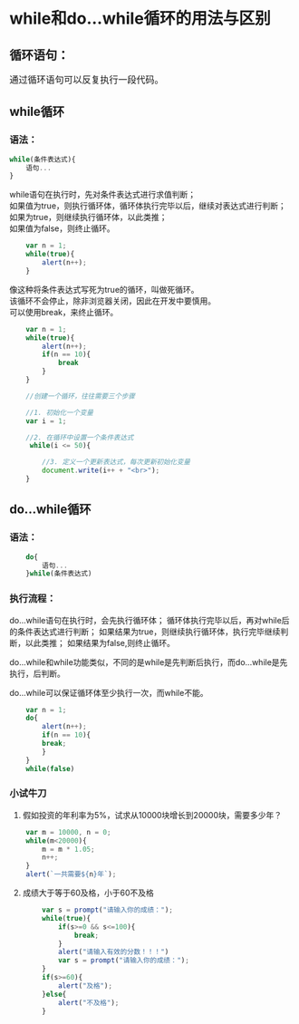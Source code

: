 # while和do...while循环的用法与区别
## 循环语句：
<font size= 3>
通过循环语句可以反复执行一段代码。  
</font>

## while循环
### 语法：

```javascript
while(条件表达式){  
    语句...  
} 
```
while语句在执行时，先对条件表达式进行求值判断；  
如果值为true，则执行循环体，循环体执行完毕以后，继续对表达式进行判断；  
如果为true，则继续执行循环体，以此类推；  
如果值为false，则终止循环。 
```javascript
    var n = 1;
    while(true){
        alert(n++);
    }
```
像这种将条件表达式写死为true的循环，叫做死循环。  
该循环不会停止，除非浏览器关闭，因此在开发中要慎用。  
可以使用break，来终止循环。  
```javascript
    var n = 1;
    while(true){
        alert(n++);
        if(n == 10){
            break
        }
    }
```
```javascript
    //创建一个循环，往往需要三个步骤

    //1. 初始化一个变量
    var i = 1;

    //2. 在循环中设置一个条件表达式
     while(i <= 50){

        //3. 定义一个更新表达式，每次更新初始化变量
        document.write(i++ + "<br>");
    }
```
## do...while循环
### 语法：

```javascript
    do{
        语句...
    }while(条件表达式)
```
### 执行流程：
do...while语句在执行时，会先执行循环体；
循环体执行完毕以后，再对while后的条件表达式进行判断；
如果结果为true，则继续执行循环体，执行完毕继续判断，以此类推；
如果结果为false,则终止循环。  

do...while和while功能类似，不同的是while是先判断后执行，而do...while是先执行，后判断。  

do...while可以保证循环体至少执行一次，而while不能。

```javascript
    var n = 1;
    do{
        alert(n++);
        if(n == 10){
        break;
        }
    }
    while(false)
```

### 小试牛刀
1. 假如投资的年利率为5%，试求从10000块增长到20000块，需要多少年？
```javascript
    var m = 10000, n = 0;
    while(m<20000){
        m = m * 1.05;
        n++;
    }
    alert(`一共需要${n}年`);
```
2. 成绩大于等于60及格，小于60不及格
```javascript
        var s = prompt("请输入你的成绩：");
        while(true){
            if(s>=0 && s<=100){
                break;
            }  
            alert("请输入有效的分数！！！")
            var s = prompt("请输入你的成绩：");      
        }
        if(s>=60){
            alert("及格");
        }else{
            alert("不及格");
        }
```

